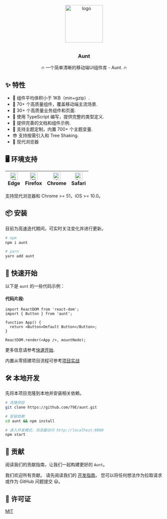 <p align="center">
    <img alt="logo" width="120px" height="120px" src="https://p0.meituan.net/travelcube/808204ae1b37659839c254d9682937ff17783.png" width="200" style="margin-bottom: 10px;">
</p>
<h3 align="center">  Aunt</h3>

<p align="center">🔥 一个简单清晰的移动端UI组件库 - Aunt. 🔥</p>

## ✨ 特性

- 🚀 组件平均体积小于 1KB（min+gzip）.
- 💎 70+ 个高质量组件，覆盖移动端主流场景.
- 🛞 30+ 个高质量业务组件和页面.
- 💪 使用 TypeScript 编写，提供完整的类型定义.
- 📝 提供完善的文档和组件示例.
- 🎨 支持主题定制，内置 700+ 个主题变量.
- 😎 支持按需引入和 Tree Shaking.
- 🌵 现代浏览器

## 🖥 环境支持

| [<img src="https://raw.githubusercontent.com/alrra/browser-logos/master/src/edge/edge_48x48.png" alt="IE / Edge" width="24px" height="24px" />](http://godban.github.io/browsers-support-badges/)<br> Edge | [<img src="https://raw.githubusercontent.com/alrra/browser-logos/master/src/firefox/firefox_48x48.png" alt="Firefox" width="24px" height="24px" />](http://godban.github.io/browsers-support-badges/)<br>Firefox | [<img src="https://raw.githubusercontent.com/alrra/browser-logos/master/src/chrome/chrome_48x48.png" alt="Chrome" width="24px" height="24px" />](http://godban.github.io/browsers-support-badges/)<br>Chrome | [<img src="https://raw.githubusercontent.com/alrra/browser-logos/a94987f29719142668cdf960b3f624ce1a3c6aa8/src/safari-ios/safari-ios.svg" alt="Safari for iOS" width="24px" height="24px" />](http://godban.github.io/browsers-support-badges/) <br> Safari |
| ---------------------------------------------------------------------------------------------------------------------------------------------------------------------------------------------------------- | ---------------------------------------------------------------------------------------------------------------------------------------------------------------------------------------------------------------- | ------------------------------------------------------------------------------------------------------------------------------------------------------------------------------------------------------------ | ---------------------------------------------------------------------------------------------------------------------------------------------------------------------------------------------------------------------------------------------------------- |

支持现代浏览器和 Chrome >= 51，iOS >= 10.0。

## 📦 安装

目前为高速迭代期间，可实时关注变化并进行更新。

```bash
# npm
npm i aunt

# yarn
yarn add aunt
```

## 🚀 快速开始

以下是 `aunt` 的一些代码示例：

#### 代码片段:

```tsx
import ReactDOM from 'react-dom';
import { Button } from 'aunt';

function App() {
  return <Button>Default Button</Button>;
}

ReactDOM.render(<App />, mountNode);
```

更多信息请参考[快速开始](https://aunt.js.org/guide/quick-start).

内置从零搭建项目流程可参考[项目实战](https://aunt.js.org/guide/projects)

## 🛠 本地开发

先将本项目克隆到本地并安装相关依赖。

```bash
# 克隆项目
git clone https://github.com/79E/aunt.git

# 安装依赖
cd aunt && npm install

# 进入开发模式，浏览器访问 http://localhost:8000
npm start
```

## 🤝 贡献

阅读我们的贡献指南，让我们一起构建更好的 `Aunt`。

我们欢迎所有贡献。 请先阅读我们的 [开发指南](https://aunt.js.org/guide/contribution)。 您可以将任何想法作为拉取请求或作为 GitHub 问题提交 😃。

## 📜 许可证

[MIT](https://github.com/79E/aunt/blob/master/LICENSE)
